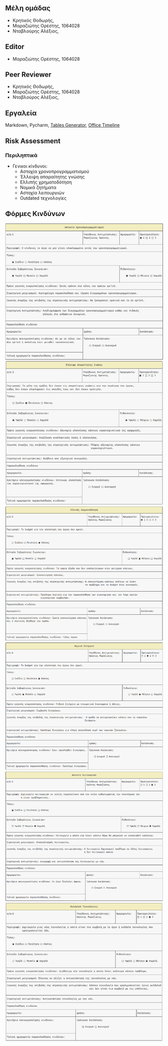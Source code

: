 ## Μέλη ομάδας
+ Κρητικός Θοδωρής,
+ Μαραζιώτης Ορέστης, 1064028
+ Νταβλούρης Αλέξιος, 

## Editor
+ Μαραζιώτης Ορέστης, 1064028

## Peer Reviewer
+ Κρητικός Θοδωρής,
+ Μαραζιώτης Ορέστης, 1064028
+ Νταβλούρος Αλέξιος, 
 
## Εργαλεία
Markdown, Pycharm, [Tables Generator](https://www.tablesgenerator.com/markdown_tables),
[Office Timeline](https://https://www.officetimeline.com/)

## Risk Assessment

### Περιληπτικά

+ Γενικοι κίνδυνοι:
    + Αστοχία χρονοπρογραμματισμού
    + Έλλειψη απαραίτητης γνώσης 
    + Ελλιπής χρηματοδότηση
    + Νομικά ζητήματα
    + Αστοχία λειτουργιών
    + Outdated τεχνολογίες

## Φόρμες Κινδύνων

![](/images/time-risk.png)
![](/images/knowledge.png)
![](/images/budget.png)
![](/images/legal.png)
![](/images/apps.png)
![](/images/outdated.png)

